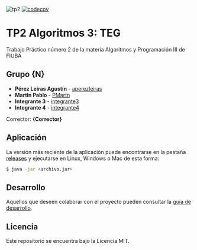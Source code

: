 ![tp2](https://github.com/aperezleiras/algo3_tp2/actions/workflows/build.yml/badge.svg) [![codecov](https://codecov.io/gh/aperezleiras/algo3_tp2/branch/master/graph/badge.svg)](https://codecov.io/gh/aperezleiras/algo3_tp2)

# TP2 Algoritmos 3: TEG

Trabajo Práctico número 2 de la materia Algoritmos y Programación III de FIUBA

## Grupo {N}

* **Pérez Leiras Agustín** - [aperezleiras](https://github.com/aperezleiras)
* **Martin Pablo** - [PMartn](https://github.com/PMartn)
* **Integrante 3** - [integrante3](https://github.com/integrante3)
* **Integrante 4** - [integrante4](https://github.com/integrante4)

Corrector: **{Corrector}**

## Aplicación

La versión más reciente de la aplicación puede encontrarse en la pestaña [releases](https://github.com/aperezleiras/algo3_tp2/releases/latest) y ejecutarse en Linux, Windows o Mac de esta forma:

```bash
$ java -jar <archivo.jar>
```

## Desarrollo

Aquellos que deseen colaborar con el proyecto pueden consultar la [guía de desarrollo](./docs/Desarrollo.md).

## Licencia

Este repositorio se encuentra bajo la Licencia MIT.


